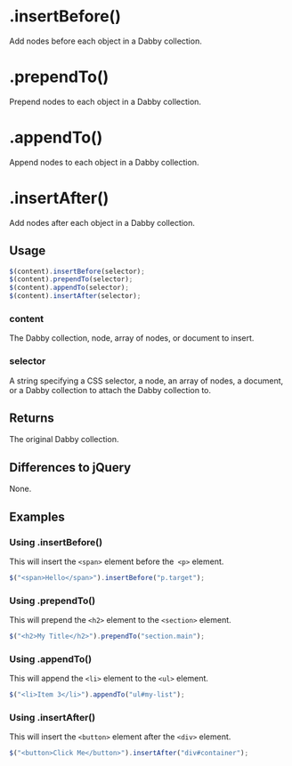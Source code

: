 # .insertBefore()
Add nodes before each object in a Dabby collection.

# .prependTo()
Prepend nodes to each object in a Dabby collection.

# .appendTo()
Append nodes to each object in a Dabby collection.

# .insertAfter()
Add nodes after each object in a Dabby collection.

## Usage
```javascript
$(content).insertBefore(selector);
$(content).prependTo(selector);
$(content).appendTo(selector);
$(content).insertAfter(selector);
```

### content
The Dabby collection, node, array of nodes, or document to insert.

### selector
A string specifying a CSS selector, a node, an array of nodes, a document, or a Dabby collection to attach the Dabby collection to.

## Returns
The original Dabby collection.

## Differences to jQuery
None.

## Examples

### Using .insertBefore()
This will insert the `<span>` element before the` <p>` element.

```javascript
$("<span>Hello</span>").insertBefore("p.target");
```

### Using .prependTo()
This will prepend the `<h2>` element to the `<section>` element.

```javascript
$("<h2>My Title</h2>").prependTo("section.main");
```

### Using .appendTo()
This will append the `<li>` element to the `<ul>` element.

```javascript
$("<li>Item 3</li>").appendTo("ul#my-list");
```

### Using .insertAfter()
This will insert the `<button>` element after the `<div>` element.

```javascript
$("<button>Click Me</button>").insertAfter("div#container");
```